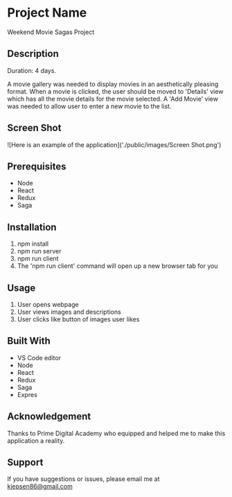 # Project Name
Weekend Movie Sagas Project

## Description
Duration: 4 days.

A movie gallery was needed to display movies in an aesthetically pleasing format. When a movie is clicked, the user should be moved to 'Details' view which has all the movie details for the movie selected. A 'Add Movie' view was needed to allow user to enter a new movie to the list. 

## Screen Shot
![Here is an example of the application]('./public/images/Screen Shot.png')

## Prerequisites
- Node
- React
- Redux
- Saga

## Installation
 1. npm install
 2. npm run server
 3. npm run client
 4. The 'npm run client' command will open up a new browser tab for you

 ## Usage
 1. User opens webpage
 2. User views images and descriptions
 3. User clicks like button of images user likes

 ## Built With
 - VS Code editor
 - Node
 - React
 - Redux
 - Saga
 - Expres

 ## Acknowledgement
Thanks to Prime Digital Academy who equipped and helped me to make this application a reality.

## Support
If you have suggestions or issues, please email me at kjepsen86@gmail.com